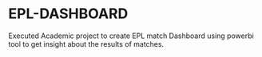 # EPL-DASHBOARD
Executed Academic project to create EPL match Dashboard using powerbi tool to get insight about the results of matches.
